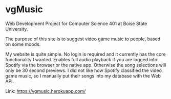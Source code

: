 # vgMusic
Web Development Project for Computer Science 401 at Boise State University.

The purpose of this site is to suggest video game music to people, based on some moods.

My website is quite simple. No login is required and it currently has the core functionality I wanted. Enables full audio playback if you are logged into Spotify via the browser or the native app. Otherwise the song selections will only be 30 second previews. I did not like how Spotify classified the video game music, so I manually put their songs into my database with the Web API.

Link: https://vgmusic.herokuapp.com/
